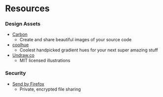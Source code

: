 # Resources

### Design Assets
* [Carbon](https://carbon.now.sh)
  * Create and share beautiful images of your source code
* [coolhue](https://webkul.github.io)
  * Coolest handpicked gradient hues for your next super amazing stuff
* [Undraw.co](https://undraw.co/)
  * MIT licensed illustrations
### Security
* [Send by Firefox](https://send.firefox.com)
  * Private, encrypted file sharing
